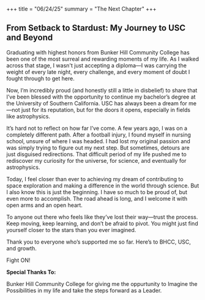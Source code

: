 +++
title = "06/24/25"
summary = "The Next Chapter"
+++

## From Setback to Stardust: My Journey to USC and Beyond

Graduating with highest honors from Bunker Hill Community College has been one of the most surreal and rewarding moments of my life. As I walked across that stage, I wasn't just accepting a diploma—I was carrying the weight of every late night, every challenge, and every moment of doubt I fought through to get here.

Now, I’m incredibly proud (and honestly still a little in disbelief) to share that I’ve been blessed with the opportunity to continue my bachelor’s degree at the University of Southern California. USC has always been a dream for me—not just for its reputation, but for the doors it opens, especially in fields like astrophysics.

It’s hard not to reflect on how far I’ve come. A few years ago, I was on a completely different path. After a football injury, I found myself in nursing school, unsure of where I was headed. I had lost my original passion and was simply trying to figure out my next step. But sometimes, detours are just disguised redirections. That difficult period of my life pushed me to rediscover my curiosity for the universe, for science, and eventually for astrophysics.

Today, I feel closer than ever to achieving my dream of contributing to space exploration and making a difference in the world through science. But I also know this is just the beginning. I have so much to be proud of, but even more to accomplish. The road ahead is long, and I welcome it with open arms and an open heart.

To anyone out there who feels like they’ve lost their way—trust the process. Keep moving, keep learning, and don’t be afraid to pivot. You might just find yourself closer to the stars than you ever imagined.

Thank you to everyone who’s supported me so far. Here’s to BHCC, USC, and growth.

Fight ON!

**Special Thanks To:**

Bunker Hill Community College for giving me the oppurtunity to Imagine the Possibilities in my life and take the steps forward as a Leader.